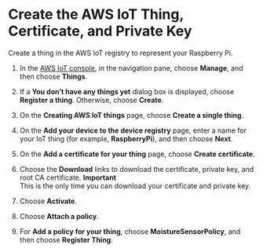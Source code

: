 # Create the AWS IoT Thing, Certificate, and Private Key<a name="iot-moisture-create-thing"></a>

Create a thing in the AWS IoT registry to represent your Raspberry Pi\.

1. In the [AWS IoT console](https://console.aws.amazon.com/iot/home), in the navigation pane, choose **Manage**, and then choose **Things**\.

1. If a **You don’t have any things yet** dialog box is displayed, choose **Register a thing**\. Otherwise, choose **Create**\.

1. On the **Creating AWS IoT things** page, choose **Create a single thing**\.

1. On the **Add your device to the device registry** page, enter a name for your IoT thing \(for example, **RaspberryPi**\), and then choose **Next**\.

1. On the **Add a certificate for your thing** page, choose **Create certificate**\.

1. Choose the **Download** links to download the certificate, private key, and root CA certificate\.
**Important**  
This is the only time you can download your certificate and private key\.

1. Choose **Activate**\.

1. Choose **Attach a policy**\.

1. For **Add a policy for your thing**, choose **MoistureSensorPolicy**, and then choose **Register Thing**\.